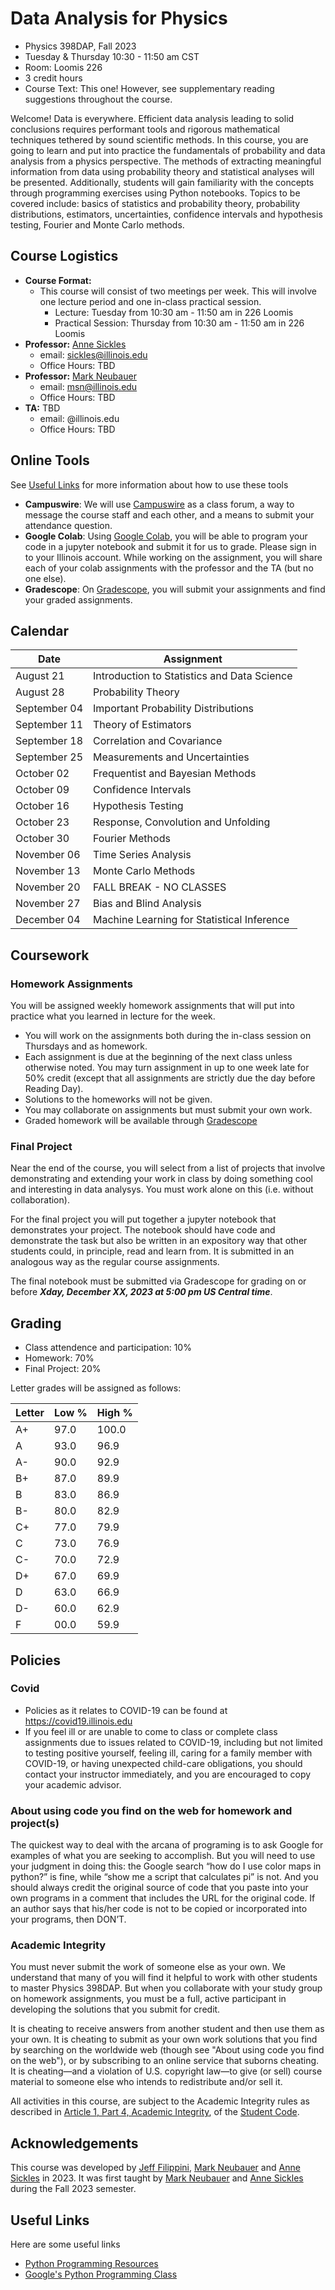 # Data Analysis for Physics

* Physics 398DAP, Fall 2023
* Tuesday & Thursday 10:30 - 11:50 am CST
* Room: Loomis 226
* 3 credit hours
* Course Text: This one! However, see supplementary reading suggestions throughout the course. 

Welcome! Data is everywhere. Efficient data analysis leading to solid conclusions requires performant tools and rigorous mathematical techniques tethered by sound scientific methods. In this course, you are going to learn and put into practice the fundamentals of probability and data analysis from a physics perspective. The methods of extracting meaningful information from data using probability theory and statistical analyses will be presented. Additionally, students will gain familiarity with the concepts through programming exercises using Python notebooks. Topics to be covered include: basics of statistics and probability theory, probability distributions, estimators, uncertainties, confidence intervals and hypothesis testing, Fourier and Monte Carlo methods.
## Course Logistics
  - **Course Format:**
    - This course will consist of two meetings per week. This will involve one lecture period and one in-class practical session.
      - Lecture: Tuesday from 10:30 am - 11:50 am in 226 Loomis
      - Practical Session: Thursday from 10:30 am - 11:50 am in 226 Loomis
 - **Professor:** [Anne Sickles](https://physics.illinois.edu/people/directory/profile/sickles)
    - email: sickles@illinois.edu
    - Office Hours: TBD
 - **Professor:** [Mark Neubauer](https://marksneubauer.com)
    - email: msn@illinois.edu
    - Office Hours: TBD
  - **TA:** TBD
     - email: @illinois.edu
     - Office Hours: TBD

## Online Tools
See [Useful Links](#useful-links) for more information about how to use these tools

* **Campuswire**: We will use [Campuswire](https://campuswire.com) as a class forum, a way to message the course staff and each other, and a means to submit your attendance question.
* **Google Colab**: Using [Google Colab](https://colab.research.google.com), you will be able to program your code in a jupyter notebook and submit it for us to grade. Please sign in to your Illinois account.  While working on the assignment, you will share each of your colab assignments with the professor and the TA (but no one else).
* **Gradescope**: On [Gradescope](https://www.gradescope.com), you will submit your assignments and find your graded assignments.

## Calendar

| Date          | Assignment                                  |
|---------------|---------------------------------------------|
|    August 21	 | Introduction to Statistics and Data Science |
|    August 28  | Probability Theory                          |
| September 04	 | Important Probability Distributions         |
| September 11	 | Theory of Estimators                        |
| September 18	 | Correlation and Covariance                  |
| September 25  | Measurements and Uncertainties              | 
|   October 02  | Frequentist and Bayesian Methods            |
|   October 09	 | Confidence Intervals                        |
|   October 16  | Hypothesis Testing                          |
|   October 23  | Response, Convolution and Unfolding         |
|   October 30  | Fourier Methods                             |
|  November 06	 | Time Series Analysis                        |
|  November 13	 | Monte Carlo Methods                         |
|  November 20  | FALL BREAK - NO CLASSES                     |
|  November 27  | Bias and Blind Analysis                     |
|  December 04  | Machine Learning for Statistical Inference  |

## Coursework

### Homework Assignments
You will be assigned weekly homework assignments that will put into practice what you learned in lecture for the week. 
* You will work on the assignments both during the in-class session on Thursdays and as homework.
* Each assignment is due at the beginning of the next class unless otherwise noted. You may turn assignment in up to one week late for 50% credit (except that all assignments are strictly due the day before Reading Day).
* Solutions to the homeworks will not be given.
* You may collaborate on assignments but must submit your own work.
* Graded homework will be available through [Gradescope](https://www.gradescope.com)

### Final Project
Near the end of the course, you will select from a list of projects that involve demonstrating and extending your work in class by doing something cool and interesting in data analysys. You must work alone on this (i.e. without collaboration). 

For the final project you will put together a jupyter notebook that demonstrates your project. The notebook should have code and demonstrate the task but also be written in an expository way that other students could, in principle, read and learn from. It is submitted in an analogous way as the regular course assignments.

The final notebook must be submitted via Gradescope for grading on or before ___Xday, December XX, 2023 at 5:00 pm US Central time___.

## Grading
* Class attendence and participation: 10%
* Homework: 70%
* Final Project: 20%

Letter grades will be assigned as follows:

| Letter | Low % | High % |
|--------|-------|--------|
| A+     | 97.0  | 100.0  |
| A      | 93.0  | 96.9   |
| A-     | 90.0  | 92.9   |
| B+     | 87.0  | 89.9   |
| B      | 83.0  | 86.9   |
| B-     | 80.0  | 82.9   |
| C+     | 77.0  | 79.9   |
| C      | 73.0  | 76.9   |
| C-     | 70.0  | 72.9   |
| D+     | 67.0  | 69.9   |
| D      | 63.0  | 66.9   |
| D-     | 60.0  | 62.9   |
| F      | 00.0  | 59.9   |
## Policies

### Covid 

* Policies as it relates to COVID-19 can be found at https://covid19.illinois.edu
* If you feel ill or are unable to come to class or complete class assignments due to issues related to COVID-19, including but not limited to testing positive yourself, feeling ill, caring for a family member with COVID-19, or having unexpected child-care obligations, you should contact your instructor immediately, and you are encouraged to copy your academic advisor. 
  
### About using code you find on the web for homework and project(s)
The quickest way to deal with the arcana of programing is to ask Google for examples of what you are seeking to accomplish. But you will need to use your judgment in doing this: the Google search “how do I use color maps in python?” is fine, while “show me a script that calculates pi” is not. And you should always credit the original source of code that you paste into your own programs in a comment that includes the URL for the original code. If an author says that his/her code is not to be copied or incorporated into your programs, then DON’T.

### Academic Integrity
You must never submit the work of someone else as your own. We understand that many of you will find it helpful to work with other students to master Physics 398DAP. But when you collaborate with your study group on homework assignments, you must be a full, active participant in developing the solutions that you submit for credit.

It is cheating to receive answers from another student and then use them as your own. It is cheating to submit as your own work solutions that you find by searching on the worldwide web (though see "About using code you find on the web"), or by subscribing to an online service that suborns cheating. It is cheating—and a violation of U.S. copyright law—to give (or sell) course material to someone else who intends to redistribute and/or sell it.

All activities in this course, are subject to the Academic Integrity rules as described in [Article 1, Part 4, Academic Integrity](https://studentcode.illinois.edu/article1/part4/1-401), of the [Student Code](https://studentcode.illinois.edu).

## Acknowledgements
This course was developed by [Jeff Filippini](https://physics.illinois.edu/people/directory/profile/jpf), [Mark Neubauer](https://msneubauer.github.io) and [Anne Sickles](https://physics.illinois.edu/people/directory/profile/sickles) in 2023. It was first taught by [Mark Neubauer](https://msneubauer.github.io) and [Anne Sickles](https://physics.illinois.edu/people/directory/profile/sickles) during the Fall 2023 semester. 

## Useful Links
Here are some useful links
* [Python Programming Resources](https://wiki.python.org/moin/BeginnersGuide/Programmers)
* [Google's Python Programming Class](https://developers.google.com/edu/python)
